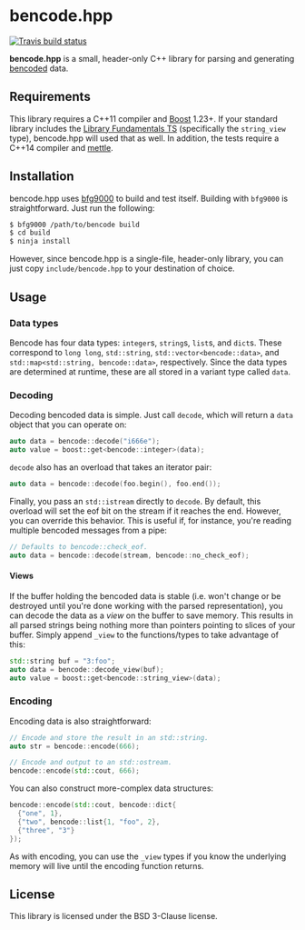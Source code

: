 # bencode.hpp

[![Travis build status][travis-image]][travis-link]

**bencode.hpp** is a small, header-only C++ library for parsing and generating
[bencoded](https://en.wikipedia.org/wiki/Bencode) data.

## Requirements

This library requires a C++11 compiler and [Boost](http://www.boost.org/)
1.23+. If your standard library includes the [Library Fundamentals
TS](http://www.open-std.org/jtc1/sc22/wg21/docs/papers/2015/n4480.html)
(specifically the `string_view` type), bencode.hpp will used that as well. In
addition, the tests require a C++14 compiler and
[mettle](https://jimporter.github.io/mettle/).

## Installation

bencode.hpp uses [bfg9000](https://jimporter.github.io/bfg9000/) to build and
test itself. Building with `bfg9000` is straightforward. Just run the following:

```sh
$ bfg9000 /path/to/bencode build
$ cd build
$ ninja install
```

However, since bencode.hpp is a single-file, header-only library, you can just
copy `include/bencode.hpp` to your destination of choice.

## Usage

### Data types

Bencode has four data types: `integer`s, `string`s, `list`s, and `dict`s. These
correspond to `long long`, `std::string`, `std::vector<bencode::data>`, and
`std::map<std::string, bencode::data>`, respectively. Since the data types are
determined at runtime, these are all stored in a variant type called `data`.

### Decoding

Decoding bencoded data is simple. Just call `decode`, which will return a `data`
object that you can operate on:

```c++
auto data = bencode::decode("i666e");
auto value = boost::get<bencode::integer>(data);
```

`decode` also has an overload that takes an iterator pair:

```c++
auto data = bencode::decode(foo.begin(), foo.end());
```

Finally, you pass an `std::istream` directly to `decode`. By default, this
overload will set the eof bit on the stream if it reaches the end. However, you
can override this behavior. This is useful if, for instance, you're reading
multiple bencoded messages from a pipe:

```c++
// Defaults to bencode::check_eof.
auto data = bencode::decode(stream, bencode::no_check_eof);
```

#### Views

If the buffer holding the bencoded data is stable (i.e. won't change or be
destroyed until you're done working with the parsed representation), you can
decode the data as a *view* on the buffer to save memory. This results in all
parsed strings being nothing more than pointers pointing to slices of your
buffer. Simply append `_view` to the functions/types to take advantage of this:

```c++
std::string buf = "3:foo";
auto data = bencode::decode_view(buf);
auto value = boost::get<bencode::string_view>(data);
```

### Encoding

Encoding data is also straightforward:

```c++
// Encode and store the result in an std::string.
auto str = bencode::encode(666);

// Encode and output to an std::ostream.
bencode::encode(std::cout, 666);
```

You can also construct more-complex data structures:

```c++
bencode::encode(std::cout, bencode::dict{
  {"one", 1},
  {"two", bencode::list{1, "foo", 2},
  {"three", "3"}
});
```

As with encoding, you can use the `_view` types if you know the underlying
memory will live until the encoding function returns.

## License

This library is licensed under the BSD 3-Clause license.

[travis-image]: https://travis-ci.org/jimporter/bencode.hpp.svg?branch=master
[travis-link]: https://travis-ci.org/jimporter/bencode.hpp
